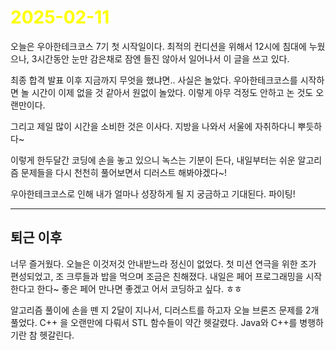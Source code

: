 # <span style="color:yellow">2025-02-11</span>
오늘은 우아한테크코스 7기 첫 시작일이다.
최적의 컨디션을 위해서 12시에 침대에 누웠으나, 3시간동안 눈만 감은채로 잠엔 들진 않아서 일어나서 이 글을 쓰고 있다.

최종 합격 발표 이후 지금까지 무엇을 했냐면.. 사실은 놀았다. 우아한테크코스를 시작하면 놀 시간이 이제 없을 것 같아서 원없이 놀았다. 이렇게 아무 걱정도 안하고 논 것도 오랜만이다.

그리고 제일 많이 시간을 소비한 것은 이사다. 지방을 나와서 서울에 자취하다니 뿌듯하다~

이렇게 한두달간 코딩에 손을 놓고 있으니 녹스는 기분이 든다, 내일부터는 쉬운 알고리즘 문제들을 다시 천천히 풀어보면서 디러스트 해봐야겠다~!

우아한테크코스로 인해 내가 얼마나 성장하게 될 지 궁금하고 기대된다. 파이팅!


- - -


## 퇴근 이후
너무 즐거웠다. 오늘은 이것저것 안내받느라 정신이 없었다.
첫 미션 연극을 위한 조가 편성되었고, 조 크루들과 밥을 먹으며 조금은 친해졌다.
내일은 페어 프로그래밍을 시작한다고 한다~ 좋은 페어 만나면 좋겠고 어서 코딩하고 싶다. ㅎㅎ

알고리즘 풀이에 손을 뗀 지 2달이 지나서, 디러스트를 하고자 오늘 브론즈 문제를 2개 풀었다.
C++ 을 오랜만에 다뤄서 STL 함수들이 약간 헷갈렸다. Java와 C++를 병행하기란 참 헷갈린다.